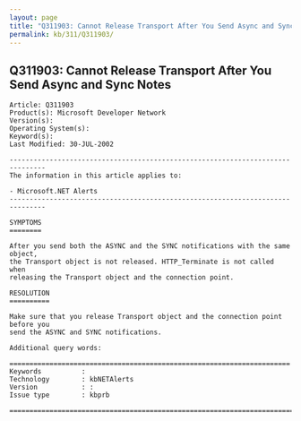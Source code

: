 ```yaml
---
layout: page
title: "Q311903: Cannot Release Transport After You Send Async and Sync Notes"
permalink: kb/311/Q311903/
---
```


## Q311903: Cannot Release Transport After You Send Async and Sync Notes

	Article: Q311903
	Product(s): Microsoft Developer Network
	Version(s): 
	Operating System(s): 
	Keyword(s): 
	Last Modified: 30-JUL-2002
	
	-------------------------------------------------------------------------------
	The information in this article applies to:
	
	- Microsoft.NET Alerts 
	-------------------------------------------------------------------------------
	
	SYMPTOMS
	========
	
	After you send both the ASYNC and the SYNC notifications with the same object,
	the Transport object is not released. HTTP_Terminate is not called when
	releasing the Transport object and the connection point.
	
	RESOLUTION
	==========
	
	Make sure that you release Transport object and the connection point before you
	send the ASYNC and SYNC notifications.
	
	Additional query words:
	
	======================================================================
	Keywords          :  
	Technology        : kbNETAlerts
	Version           : :
	Issue type        : kbprb
	
	=============================================================================
	

